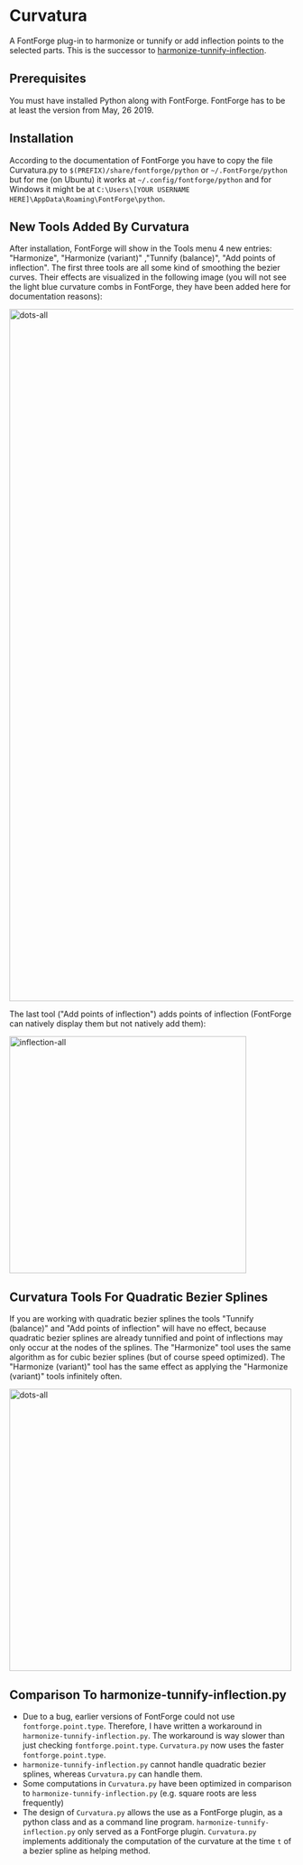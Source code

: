 # Curvatura
A FontForge plug-in to harmonize or tunnify or add inflection points to the selected parts. This is the successor to [harmonize-tunnify-inflection](https://github.com/linusromer/harmonize-tunnify-inflection).

## Prerequisites
You must have installed Python along with FontForge. FontForge has to be at least the version from May, 26 2019.

## Installation
According to the documentation of FontForge you have to copy the file Curvatura.py to 
`$(PREFIX)/share/fontforge/python` or `~/.FontForge/python` but for me (on Ubuntu) it works at
`~/.config/fontforge/python` and for Windows it might be at
`C:\Users\[YOUR USERNAME HERE]\AppData\Roaming\FontForge\python`.

## New Tools Added By Curvatura
After installation, FontForge will show in the Tools menu 4 new entries: "Harmonize", "Harmonize (variant)" ,"Tunnify (balance)", "Add points of inflection". The first three tools are all some kind of smoothing the bezier curves. Their effects are visualized in the following image (you will not see the light blue curvature combs in FontForge, they have been added here for documentation reasons):

<img width="1227" alt="dots-all" src="https://user-images.githubusercontent.com/11213578/70742200-48271780-1d1d-11ea-856f-9b00c33cb17b.png">

The last tool ("Add points of inflection") adds points of inflection (FontForge can natively display them but not natively add them):

<img width="420" alt="inflection-all" src="https://user-images.githubusercontent.com/11213578/70742783-9c7ec700-1d1e-11ea-8dcf-9d488496cebc.png">

## Curvatura Tools For Quadratic Bezier Splines
If you are working with quadratic bezier splines the tools "Tunnify (balance)" and "Add points of inflection" will have no effect, because quadratic bezier splines are already tunnified and point of inflections may only occur at the nodes of the splines. The "Harmonize" tool uses the same algorithm as for cubic bezier splines (but of course speed optimized). The "Harmonize (variant)" tool has the same effect as applying the "Harmonize (variant)" tools infinitely often.

<img width="500" alt="dots-all" src="https://user-images.githubusercontent.com/11213578/70742199-48271780-1d1d-11ea-98d1-95f92222635b.png">

## Comparison To harmonize-tunnify-inflection.py
* Due to a bug, earlier versions of FontForge could not use `fontforge.point.type`. Therefore, I have written a workaround in `harmonize-tunnify-inflection.py`. The workaround is way slower than just checking `fontforge.point.type`. `Curvatura.py` now uses the faster `fontforge.point.type`.
* `harmonize-tunnify-inflection.py` cannot handle quadratic bezier splines, whereas `Curvatura.py` can handle them.
* Some computations in `Curvatura.py` have been optimized in comparison to `harmonize-tunnify-inflection.py` (e.g. square roots are less frequently)
* The design of `Curvatura.py` allows the use as a FontForge plugin, as a python class and as a command line program. `harmonize-tunnify-inflection.py` only served as a FontForge plugin. `Curvatura.py` implements additionaly the computation of the curvature at the time `t` of a bezier spline as helping method.
